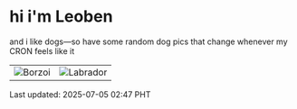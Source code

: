 # hi i'm Leoben

and i like dogs—so have some random dog pics that change whenever my CRON feels like it

|  |  |
|--------|----------|
| ![Borzoi](https://random-dog-vercel.vercel.app/api/random-borzoi?v=1751654841) | ![Labrador](https://random-dog-vercel.vercel.app/api/random-labrador?v=1751654841) |

Last updated: 2025-07-05 02:47 PHT
